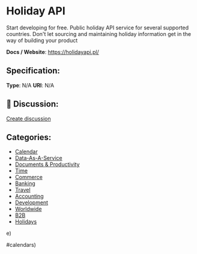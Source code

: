 # Holiday API


Start developing for free. Public holiday API service for several supported countries.  Don't let sourcing and maintaining holiday information get in the way of building your product

**Docs / Website**: https://holidayapi.pl/

## Specification:
**Type**:  N/A 
**URI**:  N/A 

## 💬 Discussion:
[Create discussion](https://github.com/apis-list/apis-list/discussions/new)

## Categories:
- [Calendar](https://github.com/apis-list/apis-list#calendar)
- [Data-As-A-Service](https://github.com/apis-list/apis-list#data-as-a-service)
- [Documents & Productivity](https://github.com/apis-list/apis-list#documents-and-productivity)
- [Time](https://github.com/apis-list/apis-list#time)
- [Commerce](https://github.com/apis-list/apis-list#commerce)
- [Banking](https://github.com/apis-list/apis-list#banking)
- [Travel](https://github.com/apis-list/apis-list#travel)
- [Accounting](https://github.com/apis-list/apis-list#accounting)
- [Development](https://github.com/apis-list/apis-list#development)
- [Worldwide](https://github.com/apis-list/apis-list#worldwide)
- [B2B](https://github.com/apis-list/apis-list#b2b)
- [Holidays](https://github.com/apis-list/apis-list#holidays)



e)



#calendars)



